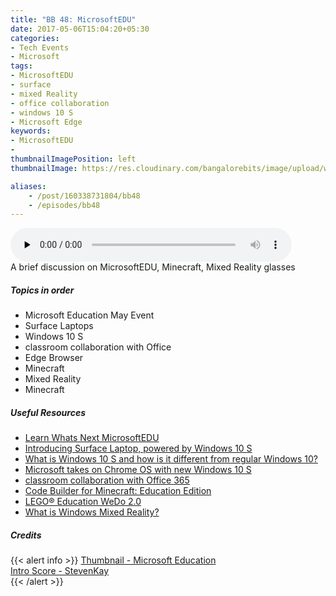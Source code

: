 ```yaml
---
title: "BB 48: MicrosoftEDU"
date: 2017-05-06T15:04:20+05:30
categories:
- Tech Events
- Microsoft
tags:
- MicrosoftEDU
- surface
- mixed Reality
- office collaboration
- windows 10 S
- Microsoft Edge
keywords:
- MicrosoftEDU
-
thumbnailImagePosition: left
thumbnailImage: https://res.cloudinary.com/bangalorebits/image/upload/w_400,h_400,c_fill,r_max/v1517410311/bb-episode-assets/bb48-thumbnail.jpg

aliases:
    - /post/160338731804/bb48
    - /episodes/bb48
---
```

<audio controls="controls" controls style="width: 450px;" preload="none" id="audio_player"><source  src='http://bangalorebits.s3.amazonaws.com/2017/BB_EP48-2017-18.mp3' type="audio/mp3">  </audio>
<BR>
A brief discussion on MicrosoftEDU, Minecraft, Mixed Reality glasses
<!--more-->
##### Topics in order
- Microsoft Education May Event
- Surface Laptops
- Windows 10 S
- classroom collaboration with Office
- Edge Browser
- Minecraft
- Mixed Reality
- Minecraft


##### Useful Resources
*   [Learn Whats Next MicrosoftEDU](https://news.microsoft.com/microsoft-event-may-2017/)
*   [Introducing Surface Laptop, powered by Windows 10 S](https://blogs.windows.com/devices/2017/05/02/introducing-surface-laptop-powered-by-windows-10-s/#rg1ex564XwmiOogI.97)
*   [What is Windows 10 S and how is it different from regular Windows 10?](https://www.theguardian.com/technology/2017/may/03/windows-10-s-microsoft-faster-pc-comparison)
*   [Microsoft takes on Chrome OS with new Windows 10 S](https://arstechnica.com/information-technology/2017/05/microsoft-takes-on-chrome-os-with-new-windows-10-s/)
*   [classroom collaboration with Office 365](https://blogs.office.com/2017/05/02/modern-classroom-collaboration-with-office-365-for-education/)
*   [Code Builder for Minecraft: Education Edition](https://youtu.be/3rKuSlgqePo)
*   [LEGO® Education WeDo 2.0](https://education.lego.com/en-us/products/lego-education-wedo-2-0-core-set/45300)
*   [What is Windows Mixed Reality?](https://www.youtube.com/watch?v=u0jqNioU2Lo)


##### Credits

{{< alert info  >}}
  [Thumbnail - Microsoft Education](https://twitter.com/microsoftedu?lang=en) <BR>
  [Intro Score - StevenKay](https://plus.google.com/+StevenKay_Detachment)<BR>
{{< /alert >}}
